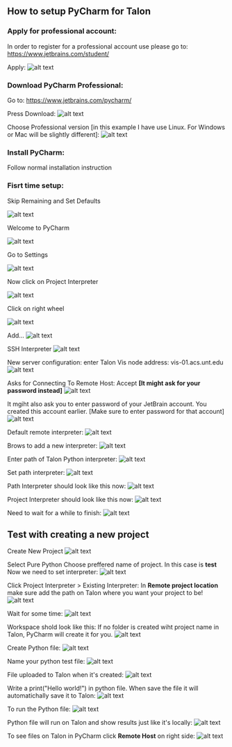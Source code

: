## How to setup PyCharm for Talon

### Apply for professional account:
In order to register for a professional account use please go to: https://www.jetbrains.com/student/

Apply:
![alt text](https://raw.githubusercontent.com/gmihaila/unt_hpc/master/misc/pycharm_screenshot/apply_student_account.png)

### Download PyCharm Professional:
Go to: https://www.jetbrains.com/pycharm/ 

Press Download:
![alt text](https://raw.githubusercontent.com/gmihaila/unt_hpc/master/misc/pycharm_screenshot/website_download.png)


Choose Professional version [in this example I have use Linux. For Windows or Mac will be slightly different]:
![alt text](https://raw.githubusercontent.com/gmihaila/unt_hpc/master/misc/pycharm_screenshot/choose%20professional.png)

### Install PyCharm:
Follow normal installation instruction

### Fisrt time setup:

Skip Remaining and Set Defaults

![alt text](https://raw.githubusercontent.com/gmihaila/unt_hpc/master/misc/pycharm_screenshot/skip_remaining_set_default.png)


Welcome to PyCharm

![alt text](https://raw.githubusercontent.com/gmihaila/unt_hpc/master/misc/pycharm_screenshot/welcome_pycharm.png)


Go to Settings

![alt text](https://raw.githubusercontent.com/gmihaila/unt_hpc/master/misc/pycharm_screenshot/welcome_settings.png)


Now click on Project Interpreter

![alt text](https://raw.githubusercontent.com/gmihaila/unt_hpc/master/misc/pycharm_screenshot/setting_interpretter.png)


Click on right wheel

![alt text](https://raw.githubusercontent.com/gmihaila/unt_hpc/master/misc/pycharm_screenshot/settings_interpretter_add.png)



Add...
![alt text](https://raw.githubusercontent.com/gmihaila/unt_hpc/master/misc/pycharm_screenshot/add_interpretter.png)


SSH Interpreter
![alt text](https://raw.githubusercontent.com/gmihaila/unt_hpc/master/misc/pycharm_screenshot/ssh_interpretter.png)



New server configuration: enter Talon Vis node address: vis-01.acs.unt.edu
![alt text](https://raw.githubusercontent.com/gmihaila/unt_hpc/master/misc/pycharm_screenshot/ssh_interpretter_username.png)



Asks for Connecting To Remote Host: Accept **[It might ask for your password instead]**
![alt text](https://raw.githubusercontent.com/gmihaila/unt_hpc/master/misc/pycharm_screenshot/connection_remote_confirm_yes.png)


It mgiht also ask you to enter password of your JetBrain account.
You created this account earlier. 
[Make sure to enter password for that account]
![alt text](https://raw.githubusercontent.com/gmihaila/unt_hpc/master/misc/pycharm_screenshot/login_unt_for_professional_verison.png)


Default remote interpreter:
![alt text](https://raw.githubusercontent.com/gmihaila/unt_hpc/master/misc/pycharm_screenshot/current_interpretter.png)

Brows to add a new interpreter:
![alt text](https://raw.githubusercontent.com/gmihaila/unt_hpc/master/misc/pycharm_screenshot/browse_interpretter.png)

Enter path of Talon Python interpreter:
![alt text](https://raw.githubusercontent.com/gmihaila/unt_hpc/master/misc/pycharm_screenshot/enter_path_interpretter.png)

Set path interpreter:
![alt text](https://raw.githubusercontent.com/gmihaila/unt_hpc/master/misc/pycharm_screenshot/set_path_interpretter.png.png)

Path Interpreter should look like this now:
![alt text](https://raw.githubusercontent.com/gmihaila/unt_hpc/master/misc/pycharm_screenshot/finish_adding_interpretter.png)

Project Interpreter should look like this now:
![alt text](https://raw.githubusercontent.com/gmihaila/unt_hpc/master/misc/pycharm_screenshot/inter-pretter_set.png)

Need to wait for a while to finish:
![alt text](https://raw.githubusercontent.com/gmihaila/unt_hpc/master/misc/pycharm_screenshot/wait_to_finish_setup.png)


## Test with creating a new project

Create New Project
![alt text](https://raw.githubusercontent.com/gmihaila/unt_hpc/master/misc/pycharm_screenshot/test_create_new_project.png)


Select Pure Python
Choose preffered name of project. In this case is **test**
Now we need to set interpreter:
![alt text](https://raw.githubusercontent.com/gmihaila/unt_hpc/master/misc/pycharm_screenshot/test_new_test_file.png)


Click Project Interpreter > Existing Interpreter:
In **Remote project location** make sure add the path on Talon where you want your project to be!
![alt text](https://raw.githubusercontent.com/gmihaila/unt_hpc/master/misc/pycharm_screenshot/test_path_to_remote_server.png)


Wait for some time:
![alt text](https://raw.githubusercontent.com/gmihaila/unt_hpc/master/misc/pycharm_screenshot/test_wait_before_workspace.png)


Workspace shold look like this:
If no folder is created wiht project name in Talon, PyCharm will create it for you.
![alt text](https://raw.githubusercontent.com/gmihaila/unt_hpc/master/misc/pycharm_screenshot/.png)


Create Python file:
![alt text](https://raw.githubusercontent.com/gmihaila/unt_hpc/master/misc/pycharm_screenshot/test_create_python_file.png)

Name your python test file:
![alt text](https://raw.githubusercontent.com/gmihaila/unt_hpc/master/misc/pycharm_screenshot/test_create_file.png)


File uploaded to Talon when it's created:
![alt text](https://raw.githubusercontent.com/gmihaila/unt_hpc/master/misc/pycharm_screenshot/test_file_uploaded.png)


Write a print("Hello world!") in python file.
When save the file it will automatichally save it to Talon:
![alt text](https://raw.githubusercontent.com/gmihaila/unt_hpc/master/misc/pycharm_screenshot/test_hit_save_automatic_upload.png)


To run the Python file:
![alt text](https://raw.githubusercontent.com/gmihaila/unt_hpc/master/misc/pycharm_screenshot/test_run_python_file.png)


Python file will run on Talon and show results just like it's locally:
![alt text](https://raw.githubusercontent.com/gmihaila/unt_hpc/master/misc/pycharm_screenshot/test_python_file_is_running.png)


To see files on Talon in PyCharm click **Remote Host** on right side:
![alt text](https://raw.githubusercontent.com/gmihaila/unt_hpc/master/misc/pycharm_screenshot/test_sroll_through_your_path.png)


